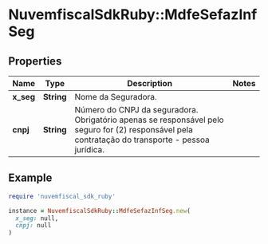 # NuvemfiscalSdkRuby::MdfeSefazInfSeg

## Properties

| Name | Type | Description | Notes |
| ---- | ---- | ----------- | ----- |
| **x_seg** | **String** | Nome da Seguradora. |  |
| **cnpj** | **String** | Número do CNPJ da seguradora.  Obrigatório apenas se responsável pelo seguro for (2) responsável pela contratação do transporte - pessoa jurídica. |  |

## Example

```ruby
require 'nuvemfiscal_sdk_ruby'

instance = NuvemfiscalSdkRuby::MdfeSefazInfSeg.new(
  x_seg: null,
  cnpj: null
)
```

